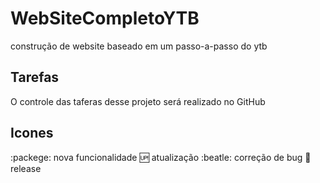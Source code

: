 # WebSiteCompletoYTB
construção de website baseado em um passo-a-passo do ytb

## Tarefas

O controle das taferas desse projeto será realizado no GitHub

## Icones

:packege: nova funcionalidade
:up: atualização
:beatle: correção de bug
:checkered_flag: release
